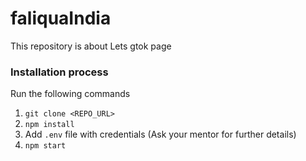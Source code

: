 # faliquaIndia

This repository is about Lets gtok page

### Installation process
Run the following commands <br/>
1. `git clone <REPO_URL>`
2. `npm install`
3. Add `.env` file with credentials (Ask your mentor for further details)
4. `npm start`
